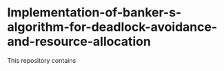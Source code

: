 # Implementation-of-banker-s-algorithm-for-deadlock-avoidance-and-resource-allocation

This repository contains 
